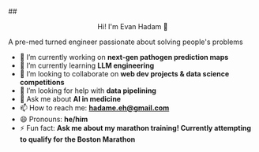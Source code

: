 ##<p align="center">
Hi! I'm Evan Hadam 👋
</p>

 A pre-med turned engineer passionate about solving people's problems

- 🔭 I’m currently working on **next-gen pathogen prediction maps**
- 🌱 I’m currently learning **LLM engineering**
- 👯 I’m looking to collaborate on **web dev projects & data science competitions**
- 🤔 I’m looking for help with **data pipelining**
- 💬 Ask me about **AI in medicine**
- 📫 How to reach me: **hadame.eh@gmail.com**
- 😄 Pronouns: **he/him**
- ⚡ Fun fact: **Ask me about my marathon training! Currently attempting to qualify for the Boston Marathon**
